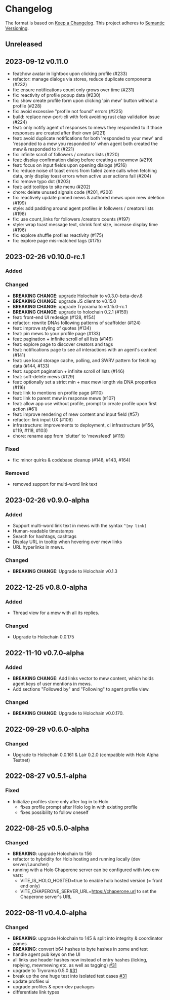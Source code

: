 # Changelog

The format is based on [Keep a Changelog](https://keepachangelog.com/en/1.0.0/). This project adheres to [Semantic Versioning](https://semver.org/spec/v2.0.0.html).

## Unreleased


## 2023-09-12 v0.11.0
- feat:how avatar in lightbox upon clicking profile (#233)
- refactor: manage dialogs via stores, reduce duplicate components (#232)
- fix: ensure notifications count only grows over time (#231)
- fix: reactivity of profile popup data (#230)
- fix: show create profile form upon clicking 'pin mew' button without a profile (#228)
- fix: avoid excessive "profile not found" errors (#225)
- build: replace new-port-cli with fork avoiding rust clap validation issue (#224)
- feat: only notify agent of responses to mews they responded to if those responses are created after their own (#221)
- feat: avoid duplicate notifications for both 'responded to your mew' and 'responded to a mew you responded to' when agent both created the mew & responded to it (#221)
- fix: infinite scroll of followers / creators lists (#220)
- feat: display confirmation dialog before creating a mewmew (#219)
- feat: focus on input fields upon opening dialogs (#216)
- fix: reduce noise of toast errors from failed zome calls when fetching data, only display toast errors when active user actions fail (#204)
- fix: remove typo dot (#203)
- feat: add tooltips to site menu (#202)
- chore: delete unused signals code (#201, #200)
- fix: reactively update pinned mews & authored mews upon mew deletion (#199)
- style: add padding around agent profiles in followers / creators lists (#198)
- fix: use count_links for followers /creators counts (#197)
- style: wrap toast message text, shrink font size, increase display time (#196)
- fix: explore shuffle profiles reactivity (#175)
- fix: explore page mis-matched tags (#175)

## 2023-02-26 v0.10.0-rc.1

### Added
### Changed
- **BREAKING CHANGE**: upgrade Holochain to v0.3.0-beta-dev.8
- **BREAKING CHANGE**: upgrade JS client to v0.15.0
- **BREAKING CHANGE**: upgrade Tryorama to v0.15.0-rc.1
- **BREAKING CHANGE**: upgrade to holochain 0.2.1 (#159)
- feat: front-end UI redesign (#128, #154)
- refactor: rewrite DNAs following patterns of scaffolder (#124)
- feat: improve styling of quotes (#134)
- feat: pin mews to your profile page (#133)
- feat: pagination + infinite scroll of all lists (#146)
- feat: explore page to discover creators and tags
- feat: notifications page to see all interactions with an agent's content (#141)
- feat: use local storage cache, polling, and SWRV pattern for fetching data (#144, #133)
- feat: support pagination + infinite scroll of lists (#146)
- feat: soft-delete mews (#129)
- feat: optionally set a strict min + max mew length via DNA properties (#116)
- feat: link to mentions on profile page (#110)
- feat: link to parent mew in response mews (#107)
- feat: allow app use without profile, prompt to create profile upon first action (#61)
- feat: improve rendering of mew content and input field (#57)
- refactor: link input UX (#106)
- infrastructure: improvements to deployment, ci infrastructure (#156, #119, #118, #103)
- chore: rename app from 'clutter' to 'mewsfeed' (#115)
### Fixed
- fix: minor quirks & codebase cleanup (#148, #143, #164)
### Removed
- removed support for multi-word link text

## 2023-02-26 v0.9.0-alpha
### Added
- Support multi-word link text in mews with the syntax `^[my link]`
- Human-readable timestamps
- Search for hashtags, cashtags
- Display URL in tooltip when hovering over mew links
- URL hyperlinks in mews.
### Changed
- **BREAKING CHANGE**: Upgrade to Holochain v0.1.3

## 2022-12-25 v0.8.0-alpha
### Added
- Thread view for a mew with all its replies.
### Changed
- Upgrade to Holochain 0.0.175

## 2022-11-10 v0.7.0-alpha

### Added
- **BREAKING CHANGE**: Add links vector to mew content, which holds agent keys of user mentions in mews.
- Add sections "Followed by" and "Following" to agent profile view.

### Changed
- **BREAKING CHANGE**: Upgrade to Holochain v0.0.170.

## 2022-09-29 v0.6.0-alpha

### Changed
- Upgrade to Holochain 0.0.161 & Lair 0.2.0 (compatible with Holo Alpha Testnet)

## 2022-08-27 v0.5.1-alpha

### Fixed
- Initialize profiles store only after log in to Holo
  - fixes profile prompt after Holo log in with existing profile
  - fixes possibility to follow oneself

## 2022-08-25 v0.5.0-alpha

### Changed

- **BREAKING**: upgrade Holochain to 156
- refactor to hybridity for Holo hosting and running locally (dev server/Launcher)
- running with a Holo Chaperone server can be configured with two env vars:
  - VITE_IS_HOLO_HOSTED=true to enable holo hosted version (= front end only)
  - VITE_CHAPERONE_SERVER_URL=https://chaperone.url to set the Chaperone server's URL

## 2022-08-11 v0.4.0-alpha

### Changed

- **BREAKING**: upgrade Holochain to 145 & split into integrity & coordinator zomes
- **BREAKING**: convert b64 hashes to byte hashes in zome and test
- handle agent pub keys on the UI
- all links use header hashes now instead of entry hashes (licking, replying, mewmewing etc. as well as tagging) [\#31](https://github.com/geekgene/mewsfeed/pull/31)
- upgrade to Tryorama 0.5.0 [\#31](https://github.com/geekgene/mewsfeed/pull/31)
- break up the one huge test into isolated test cases [\#31](https://github.com/geekgene/mewsfeed/pull/31)
- update profiles ui
- upgrade profiles & open-dev packages
- differentiate link types
